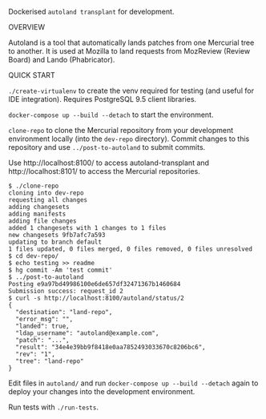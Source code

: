 Dockerised `autoland transplant` for development.


OVERVIEW

Autoland is a tool that automatically lands patches from one Mercurial tree
to another. It is used at Mozilla to land requests from MozReview
(Review Board) and Lando (Phabricator).


QUICK START

`./create-virtualenv` to create the venv required for testing (and useful
for IDE integration).  Requires PostgreSQL 9.5 client libraries.

`docker-compose up --build --detach` to start the environment.

`clone-repo` to clone the Mercurial repository from your development
environment locally (into the `dev-repo` directory).  Commit changes to this
repository and use `../post-to-autoland` to submit commits.

Use http://localhost:8100/ to access autoland-transplant and
http://localhost:8101/ to access the Mercurial repositories.


    $ ./clone-repo
    cloning into dev-repo
    requesting all changes
    adding changesets
    adding manifests
    adding file changes
    added 1 changesets with 1 changes to 1 files
    new changesets 9fb7afc7a593
    updating to branch default
    1 files updated, 0 files merged, 0 files removed, 0 files unresolved
    $ cd dev-repo/
    $ echo testing >> readme
    $ hg commit -Am 'test commit'
    $ ../post-to-autoland
    Posting e9a97bd49986100e6de657df32471367b1460684
    Submission success: request_id 2
    $ curl -s http://localhost:8100/autoland/status/2
    {
      "destination": "land-repo",
      "error_msg": "",
      "landed": true,
      "ldap_username": "autoland@example.com",
      "patch": "...",
      "result": "34e4e39bb9f8418e0aa7852493033670c8206bc6",
      "rev": "1",
      "tree": "land-repo"
    }

Edit files in `autoland/` and run `docker-compose up --build --detach` again
to deploy your changes into the development environment.

Run tests with `./run-tests`.
